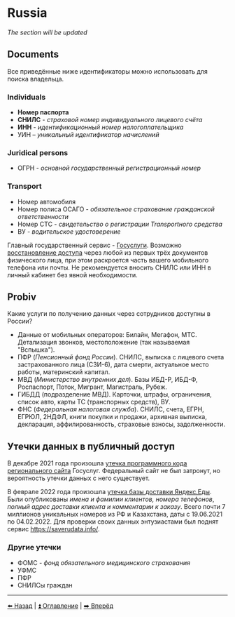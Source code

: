 # Russia

*The section will be updated*

## Documents

Все приведённые ниже идентификаторы можно использовать для поиска владельца.

### Individuals
- **Номер паспорта**
- **СНИЛС** - *cтраховой номер индивидуального лицевого счёта*
- **ИНН** - *идентификационный номер налогоплательщика*
- УИН – *уникальный идентификатор начислений*

### Juridical persons
- ОГРН - *основной государственный регистрационный номер*

### Transport
- Номер автомобиля
- Номер полиса ОСАГО - *обязательное страхование гражданской ответственности*
- Номер СТС - *свидетельство о регистрации Transportного средства*
- ВУ - *водительское удостоверение*

Главный государственный сервис - [Госуслуги](https://www.gosuslugi.ru/). Возможно
[восстановление доступа](https://esia.gosuslugi.ru/recovery/)
через любой из первых трёх документов физического лица, при этом раскроется
часть вашего мобильного телефона или почты. Не рекомендуется
вносить СНИЛС или ИНН в личный кабинет без явной необходимости.

## Probiv

Какие услуги по получению данных через сотрудников доступны в России?

- Данные от мобильных операторов: Билайн, Мегафон, МТС. Детализация звонков, местоположение (так называемая "Вспышка").
- ПФР (*Пенсионный фонд России*). СНИЛС, выписка с лицевого счета застрахованного лица (СЗИ-6), дата смерти,
актуальное место работы, материнский капитал.
- МВД (*Министерство внутренних дел*). Базы ИБД-Р, ИБД-Ф, Роспаспорт, Поток, Мигрант, Магистраль, Рубеж.
- ГИБДД (подразделение МВД). Карточки, штрафы, ограничения, список авто, карты ТС (транспорных средств), ВУ.
- ФНС (*Федеральная налоговая служба*). СНИЛС, счета, ЕГРН, ЕГРЮЛ, 2НДФЛ, книги покупки и продажи, архивная выписка,
декларация, аффилированность, страховые взносы, задолженности.

## Утечки данных в публичный доступ

В декабре 2021 года произошла [утечка программного кода
регионального сайта](https://www.forbes.ru/tekhnologii/451375-privlec-vnimanie-k-probleme-kto-slil-ishodnyj-kod-gosuslug-i-cem-eto-grozit)
Госуслуг. Федеральный сайт не был затронут, но вероятность
утечки данных с него существует.

В феврале 2022 года произошла [утечка базы доставки Яндекс.Еды](https://habr.com/ru/news/t/654039/).
Были опубликованы _имена и фамилии клиентов, номера телефонов_,
_полный адрес доставки клиента и комментарии к заказу_.
Всего почти 7 миллионов уникальных номеров из РФ и Казахстана, даты с 19.06.2021 по 04.02.2022.
Для проверки своих данных энтузиастами был поднят сервис https://saverudata.info/.

### Другие утечки
- ФОМС - *фонд обязательного медицинского страхования*
- УФМС
- ПФР
- СНИЛСы граждан

---

[⬅️ Назад](./deleteme.md) | [⏫ Оглавление](../README.md) | [➡️ Вперёд](./ukraine.md)

